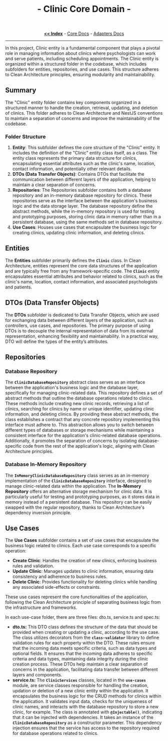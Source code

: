 <br/>

<p align="center">
  <h1 align="center"> - Clinic Core Domain -</h3>

  <p align="center">
    <br/>
    <br/>
    <a href="https://github.com/ItaloRAmaral/cliniccontrol/tree/main/docs"><strong><< Index</strong></a>
    -
    <a href="https://github.com/ItaloRAmaral/cliniccontrol/tree/main/docs/libs/core-rest-api/core">Core Docs</a>
    -
    <a href="https://github.com/ItaloRAmaral/cliniccontrol/tree/main/docs/libs/core-rest-api/adapters">Adapters Docs</a>
  </p>
</p>

---

In this project, Clinic entity is a fundamental component that plays a pivotal role in managing information about clinics where psychologists can work and serve patients, including scheduling appointments. The Clinic entity is organized within a structured folder in the codebase, which includes subfolders for entities, repositories, and use cases. This structure adheres to Clean Architecture principles, ensuring modularity and maintainability.

## **Summary**

The "Clinic" entity folder contains key components organized in a structured manner to handle the creation, retrieval, updating, and deletion of clinics. This folder adheres to Clean Architecture and NestJS conventions to maintain a separation of concerns and improve the maintainability of the codebase.

### **Folder Structure**

1. **Entity**: This subfolder defines the core structure of the "Clinic" entity. It includes the definition of the "Clinic" entity class itself, as a class. The entity class represents the primary data structure for clinics, encapsulating essential attributes such as the clinic's name, location, contact information, and potentially other relevant details.
2. **DTOs (Data Transfer Objects)**: Contains DTOs that facilitate the communication between different layers of the application, helping to maintain a clear separation of concerns.
3. **Repositories**: The Repositories subfolder contains both a database repository and an in-memory database repository for clinics. These repositories serve as the interface between the application's business logic and the data storage layer. The database repository define the abstract methods, while the in-memory repository is used for testing and prototyping purposes, storing clinic data in memory rather than in a persistent database, using the same methods set in database repository.
4. **Use Cases**: Houses use cases that encapsulate the business logic for creating clinics, updating clinic information, and deleting clinics.

## **Entities**

The **Entities** subfolder primarily defines the **`Clinic`** class. In Clean Architecture, entities represent the core data structures of the application and are typically free from any framework-specific code. The **`Clinic`** entity encapsulates essential attributes and behavior related to clinics, such as the clinic's name, location, contact information, and associated psychologists and patients.

## **DTOs (Data Transfer Objects)**

The **DTOs** subfolder is dedicated to Data Transfer Objects, which are used for exchanging data between different layers of the application, such as controllers, use cases, and repositories. The primary purpose of using DTOs is to decouple the internal representation of data from its external representation, enhancing flexibility and maintainability. In a practical way, DTO will define the types of the entity’s attributes.

## **Repositories**

### Database **Repository**

The **`ClinicDatabaseRepository`** abstract class serves as an interface between the application's business logic and the database layer, specifically for managing clinic-related data. This repository defines a set of abstract methods that outline the database operations related to clinics. These methods include creating new clinic records, retrieving a list of clinics, searching for clinics by name or unique identifier, updating clinic information, and deleting clinics. By providing these abstract methods, the class establishes a contract that any concrete repository implementing this interface must adhere to. This abstraction allows you to switch between different types of databases or storage mechanisms while maintaining a consistent interface for the application's clinic-related database operations. Additionally, it promotes the separation of concerns by isolating database-specific code from the rest of the application's logic, aligning with Clean Architecture principles.

### Database **In-Memory Repository**

The **`InMemoryClinicDatabaseRepository`** class serves as an in-memory implementation of the **`ClinicDatabaseRepository`** interface, designed to manage clinic-related data within the application. The **In-Memory Repository** offers an alternative storage mechanism for clinic data. It is particularly useful for testing and prototyping purposes, as it stores data in memory instead of a persistent database. This repository can be easily swapped with the regular repository, thanks to Clean Architecture's dependency inversion principle.

## **Use Cases**

The **Use Cases** subfolder contains a set of use cases that encapsulate the business logic related to clinics. Each use case corresponds to a specific operation:

- **Create Clinic**: Handles the creation of new clinics, enforcing business rules and validation.
- **Update Clinic**: Manages updates to clinic information, ensuring data consistency and adherence to business rules.
- **Delete Clinic**: Provides functionality for deleting clinics while handling any associated side-effects or constraints.

These use cases represent the core functionalities of the application, following the Clean Architecture principle of separating business logic from the infrastructure and frameworks.

In each use-case folder, there are three files: dto.ts, service.ts and spec.ts:

- **dto.ts:** This DTO class defines the structure of the data that should be provided when creating or updating a clinic, according to the use case. The class utilizes decorators from the **`class-validator`** library to define validation rules for each property within the DTO. These rules ensure that the incoming data meets specific criteria, such as data types and optional fields. It ensures that the incoming data adheres to specific criteria and data types, maintaining data integrity during the clinic creation process. These DTOs help maintain a clear separation of concerns in the application, facilitating data transfer between different layers and components.
- **service.ts:** The **`ClinicServices`** classes, located in the **`use-cases`** module, are service classes responsible for handling the creation, updation or deletion of a new clinic entity within the application. It encapsulates the business logic for the CRUD methods for clinics within the application. It validates input data, checks for the uniqueness of clinic names, and interacts with the database repository to store a new clinic, for example. The class is annotated with **`@Injectable()`**, indicating that it can be injected with dependencies. It takes an instance of the **`ClinicDatabaseRepository`** as a constructor parameter. This dependency injection ensures that the service has access to the repository required for database operations related to clinics.
